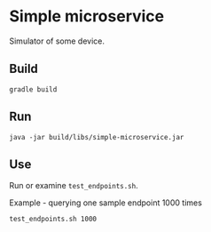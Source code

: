 # Simple microservice

Simulator of some device.

## Build

```
gradle build
```

## Run

```
java -jar build/libs/simple-microservice.jar
```

## Use

Run or examine `test_endpoints.sh`.

Example - querying one sample endpoint 1000 times
```
test_endpoints.sh 1000
```
